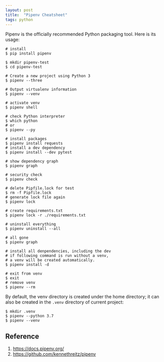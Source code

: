 ```yaml
---
layout: post
title:  "Pipenv Cheatsheet"
tags: python
---
```


Pipenv is the officially recommended Python packaging tool. Here is its usage:

```
# install
$ pip install pipenv

$ mkdir pipenv-test
$ cd pipenv-test

# Create a new project using Python 3
$ pipenv --three

# Output virtualenv information
$ pipenv --venv

# activate venv
$ pipenv shell

# check Python interpreter
$ which python
# or
$ pipenv --py

# install packages
$ pipenv install requests
# install a dev dependency
$ pipenv install --dev pytest 

# show dependency graph
$ pipenv graph

# security check
$ pipenv check

# delete Pipfile.lock for test
$ rm -f Pipfile.lock
# generate lock file again
$ pipenv lock

# create requirements.txt
$ pipenv lock -r ./requirements.txt

# uninstall everything
$ pipenv uninstall --all

# all gone
$ pipenv graph

# install all denpendencies, including the dev
# if following command is run without a venv,
# a venv will be created automatically.
$ pipenv install -d

# exit from venv
$ exit
# remove venv
$ pipenv --rm
```

By default, the venv directory is created under the home directory;
it can also be created in the `.venv` directory of current project:
```
$ mkdir .venv
$ pipenv --python 3.7
$ pipenv --venv
```

## Reference
1. <https://docs.pipenv.org/>
1. <https://github.com/kennethreitz/pipenv>
